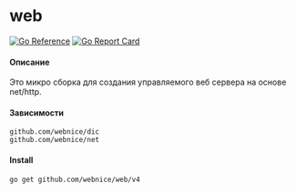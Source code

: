 # web

[![Go Reference](https://pkg.go.dev/badge/github.com/webnice/web/v4.svg)](https://pkg.go.dev/github.com/webnice/web/v4)
[![Go Report Card](https://goreportcard.com/badge/github.com/webnice/web/v4)](https://goreportcard.com/report/github.com/webnice/web/v4)

#### Описание

Это микро сборка для создания управляемого веб сервера на основе net/http.


#### Зависимости

    github.com/webnice/dic
    github.com/webnice/net

#### Install
```bash
go get github.com/webnice/web/v4
```

